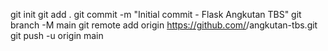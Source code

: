 git init
git add .
git commit -m "Initial commit - Flask Angkutan TBS"
git branch -M main
git remote add origin https://github.com/<username>/angkutan-tbs.git
git push -u origin main
